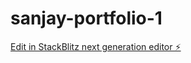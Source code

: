 # sanjay-portfolio-1

[Edit in StackBlitz next generation editor ⚡️](https://stackblitz.com/~/github.com/Bharath-007/sanjay-portfolio-1)